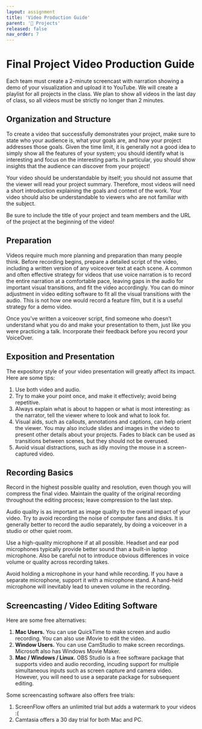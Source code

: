 ```yaml
---
layout: assignment
title: 'Video Production Guide'
parent: '📝 Projects'
released: false
nav_order: 7
---
```


# Final Project Video Production Guide

Each team must create a 2-minute screencast with narration showing a demo of your visualization and upload it to YouTube. We will create a playlist for all projects in the class. We plan to show all videos in the last day of class, so all videos must be strictly no longer than 2 minutes.

## Organization and Structure

To create a video that successfully demonstrates your project, make sure to state who your audience is, what your goals are, and how your project addresses those goals. Given the time limit, it is generally not a good idea to simply show all the features of your system; you should identify what is interesting and focus on the interesting parts. In particular, you should show insights that the audience can discover from your project!

Your video should be understandable by itself; you should not assume that the viewer will read your project summary. Therefore, most videos will need a short introduction explaining the goals and context of the work. Your video should also be understandable to viewers who are not familiar with the subject.

Be sure to include the title of your project and team members and the URL of the project at the beginning of the video!

## Preparation

Videos require much more planning and preparation than many people think. Before recording begins, prepare a detailed script of the video, including a written version of any voiceover text at each scene. A common and often effective strategy for videos that use voice narration is to record the entire narration at a comfortable pace, leaving gaps in the audio for important visual transitions, and fit the video accordingly. You can do minor adjustment in video editing software to fit all the visual transitions with the audio. This is not how one would record a feature film, but it is a useful strategy for a demo video.

Once you’ve written a voiceover script, find someone who doesn’t understand what you do and make your presentation to them, just like you were practicing a talk. Incorporate their feedback before you record your VoiceOver.

## Exposition and Presentation

The expository style of your video presentation will greatly affect its impact. Here are some tips:

1. Use both video and audio.
2. Try to make your point once, and make it effectively; avoid being repetitive.
3. Always explain what is about to happen or what is most interesting: as the narrator, tell the viewer where to look and what to look for.
4. Visual aids, such as callouts, annotations and captions, can help orient the viewer. You may also include slides and images in the video to present other details about your projects. Fades to black can be used as transitions between scenes, but they should not be overused.
5. Avoid visual distractions, such as idly moving the mouse in a screen-captured video.

## Recording Basics

Record in the highest possible quality and resolution, even though you will compress the final video. Maintain the quality of the original recording throughout the editing process; leave compression to the last step.

Audio quality is as important as image quality to the overall impact of your video. Try to avoid recording the noise of computer fans and disks. It is generally better to record the audio separately, by doing a voiceover in a studio or other quiet room.

Use a high-quality microphone if at all possible. Headset and ear pod microphones typically provide better sound than a built-in laptop microphone. Also be careful not to introduce obvious differences in voice volume or quality across recording takes.

Avoid holding a microphone in your hand while recording. If you have a separate microphone, support it with a microphone stand. A hand-held microphone will inevitably lead to uneven volume in the recording.

## Screencasting / Video Editing Software

Here are some free alternatives:

1. **Mac Users.** You can use QuickTime to make screen and audio recording. You can also use iMovie to edit the video.
2. **Window Users.** You can use CamStudio to make screen recordings. Microsoft also has Windows Movie Maker.
3. **Mac / Windows / Linux.** OBS Studio is a free software package that supports video and audio recording, incuding support for multiple simultaneous inputs such as screen capture and camera video. However, you will need to use a separate package for subsequent editing.

Some screencasting software also offers free trials:

1. ScreenFlow offers an unlimited trial but adds a watermark to your videos :(
2. Camtasia offers a 30 day trial for both Mac and PC.
